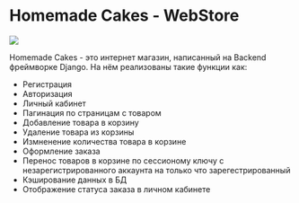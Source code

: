 <h1> Homemade Cakes - WebStore </h1>
<img src="/media/WebStore.PNG" />
<p> Homemade Cakes - это интернет магазин, написанный на Backend фреймворке Django.
    На нём реализованы такие функции как:
    <ul>
        <li>Регистрация</li>
        <li>Авторизация</li>
        <li>Личный кабинет</li>
        <li>Пагинация по страницам с товаром</li>
        <li>Добавление товара в корзину</li>
        <li>Удаление товара из корзины</li>
        <li>Измненение количества товара в корзине</li>
        <li>Оформление заказа</li>
        <li>Перенос товаров в корзине по сессионому ключу с незарегистрированного аккаунта на только что зарегестрированный</li>
        <li>Кэширование данных в БД</li>
        <li>Отображение статуса заказа в личном кабинете</li>
    </ul>
 </p>